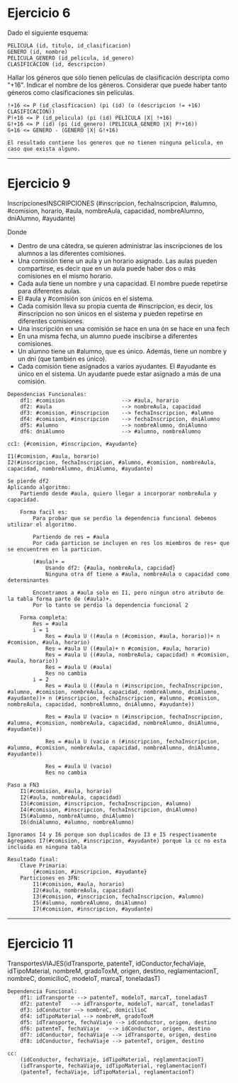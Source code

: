 # Ejercicio 6

Dado el siguiente esquema:

```
PELICULA (id, titulo, id_clasificacion)
GENERO (id, nombre)
PELICULA_GENERO (id_pelicula, id_genero)
CLASIFICACION (id, descripcion)
```

Hallar los géneros que sólo tienen películas de clasificación descripta como "+16". Indicar el nombre de los géneros. Considerar que puede haber tanto géneros como clasificaciones sin películas.

```
!+16 <= P (id_clasificacion) (pi (id) (o (descripcion != +16) CLASIFICACION))
P!+16 <= P (id_pelicula) (pi (id) PELICULA |X| !+16)
G!+16 <= P (id) (pi (id_genero) (PELICULA_GENERO |X| P!+16))
G+16 <= GENERO - (GENERO |X| G!+16)

El resultado contiene los generos que no tienen ninguna pelicula, en caso que exista alguno.
```

--------------------------------------------------------------------------------

# Ejercicio 9

InscripcionesINSCRIPCIONES (#inscripcion, fechaInscripcion, #alumno, #comision, horario, #aula, nombreAula, capacidad, nombreAlumno, dniAlumno, #ayudante)

Donde

- Dentro de una cátedra, se quieren administrar las inscripciones de los alumnos a las diferentes comisiones.
- Una comisión tiene un aula y un horario asignado. Las aulas pueden compartirse, es decir que en un aula puede haber dos o más comisiones en el mismo horario.
- Cada aula tiene un nombre y una capacidad. El nombre puede repetirse para diferentes aulas.
- El #aula y #comisión son únicos en el sistema.
- Cada comisión lleva su propia cuenta de #inscripcion, es decir, los #inscripcion no son únicos en el sistema y pueden repetirse en diferentes comisiones.
- Una inscripción en una comisión se hace en una ón se hace en una fech
- En una misma fecha, un alumno puede inscibirse a diferentes comisiones.
- Un alumno tiene un #alumno, que es único. Además, tiene un nombre y un dni (que también es único).
- Cada comisión tiene asignados a varios ayudantes. El #ayudante es único en el sistema. Un ayudante puede estar asignado a más de una comisión.

```
Dependencias Funcionales:
    df1: #comision                  --> #aula, horario
    df2: #aula                      --> nombreAula, capacidad
    df3: #comision, #inscripcion    --> fechaInscripcion, #alumno
    df4: #comision, #inscripcion    --> fechaInscripcion, dniAlumno
    df5: #alumno                    --> nombreAlumno, dniAlumno
    df6: dniAlumno                  --> #alumno, nombreAlumno

cc1: {#comision, #inscripcion, #ayudante}

I1(#comision, #aula, horario)
I2(#inscripcion, fechaInscripcion, #alumno, #comision, nombreAula, capacidad, nombreAlumno, dniAlumno, #ayudante)

Se pierde df2
Aplicando algoritmo:
    Partiendo desde #aula, quiero llegar a incorporar nombreAula y capacidad.

    Forma facil es:
        Para probar que se perdio la dependencia funcional debemos utilizar el algoritmo.

        Partiendo de res = #aula
        Por cada particion se incluyen en res los miembros de res+ que se encuentren en la particion.

        (#aula)+ =
            Usando df2: {#aula, nombreAula, capcidad}
            Ninguna otra df tiene a #aula, nombreAula o capacidad como determinantes

        Encontramos a #aula solo en I1, pero ningun otro atributo de la tabla forma parte de (#aula)+.
        Por lo tanto se perdio la dependencia funcional 2

    Forma completa:
        Res = #aula
        i = 1
            Res = #aula U ((#aula n (#comision, #aula, horario))+ n #comision, #aula, horario)
            Res = #aula U ((#aula)+ n #comision, #aula, horario)
            Res = #aula U ((#aula, nombreAula, capacidad) n #comision, #aula, horario))
            Res = #aula U (#aula)
            Res no cambia
        i = 2
            Res = #aula U ((#aula n (#inscripcion, fechaInscripcion, #alumno, #comision, nombreAula, capacidad, nombreAlumno, dniAlumno, #ayudante))+ n (#inscripcion, fechaInscripcion, #alumno, #comision, nombreAula, capacidad, nombreAlumno, dniAlumno, #ayudante))

            Res = #aula U (vacio+ n (#inscripcion, fechaInscripcion, #alumno, #comision, nombreAula, capacidad, nombreAlumno, dniAlumno, #ayudante))

            Res = #aula U (vacio n (#inscripcion, fechaInscripcion, #alumno, #comision, nombreAula, capacidad, nombreAlumno, dniAlumno, #ayudante))

            Res = #aula U (vacio)
            Res no cambia

Paso a FN3
    I1(#comision, #aula, horario)
    I2(#aula, nombreAula, capacidad)
    I3(#comision, #inscripcion, fechaInscripcion, #alumno)
    I4(#comision, #inscripcion, fechaInscripcion, dniAlumno)
    I5(#alumno, nombreAlumno, dniAlumno)
    I6(dniAlumno, #alumno, nombreAlumno)

Ignoramos I4 y I6 porque son duplicados de I3 e I5 respectivamente
Agregamos I7(#comision, #inscripcion, #ayudante) porque la cc no esta incluida en ninguna tabla

Resultado final:
    Clave Primaria:
        {#comision, #inscripcion, #ayudante}
    Particiones en 3FN:
        I1(#comision, #aula, horario)
        I2(#aula, nombreAula, capacidad)
        I3(#comision, #inscripcion, fechaInscripcion, #alumno)
        I5(#alumno, nombreAlumno, dniAlumno)
        I7(#comision, #inscripcion, #ayudante)
```

--------------------------------------------------------------------------------

# Ejercicio 11

TransportesVIAJES(idTransporte, patenteT, idConductor,fechaViaje, idTipoMaterial, nombreM, gradoToxM, origen, destino, reglamentacionT, nombreC, domicilioC, modeloT, marcaT, toneladasT)

```
Dependencia Funcional:
    df1: idTransporte --> patenteT, modeloT, marcaT, toneladasT
    df2: patenteT   --> idTransporte, modeloT, marcaT, toneladasT
    df3: idConductor --> nombreC, domicilioC
    df4: idTipoMaterial --> nombreM, gradoToxM
    df5: idTransporte, fechaViaje --> idConductor, origen, destino
    df6: patenteT, fechaViaje   --> idConductor, origen, destino
    df7: idConductor, fechaViaje --> idTransporte, origen, destino
    df8: idConductor, fechaViaje --> patenteT, origen, destino

cc:
    (idConductor, fechaViaje, idTipoMaterial, reglamentacionT)
    (idTransporte, fechaViaje, idTipoMaterial, reglamentacionT)
    (patenteT, fechaViaje, idTipoMaterial, reglamentacionT)
```
